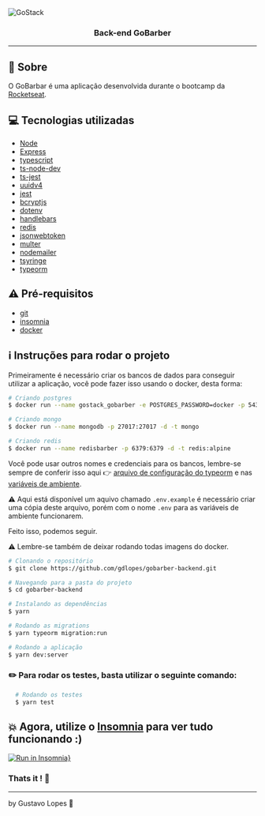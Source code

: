 <img alt="GoStack" src="https://storage.googleapis.com/golden-wind/bootcamp-gostack/header-desafios.png" />

<h3 align="center">
  Back-end GoBarber
</h3>

---

## :rocket: Sobre

O GoBarbar é uma aplicação desenvolvida durante o bootcamp da [Rocketseat](https://rocketseat.com.br/).

## :computer: Tecnologias utilizadas

- [Node](https://nodejs.org/en/)
- [Express](https://expressjs.com/)
- [typescript](https://www.typescriptlang.org/)
- [ts-node-dev](https://www.npmjs.com/package/ts-node-dev)
- [ts-jest](https://www.npmjs.com/package/ts-jest)
- [uuidv4](https://www.npmjs.com/package/uuidv4)
- [jest](https://jestjs.io/docs/en/getting-started.html)
- [bcryptjs](https://www.npmjs.com/package/bcryptjs)
- [dotenv](https://www.npmjs.com/package/dotenv)
- [handlebars](https://handlebarsjs.com/)
- [redis](https://redis.io/)
- [jsonwebtoken](https://www.npmjs.com/package/jsonwebtoken)
- [multer](https://www.npmjs.com/package/multer)
- [nodemailer](https://nodemailer.com/about/)
- [tsyringe](https://github.com/microsoft/tsyringe)
- [typeorm](https://typeorm.io/#/)

## :warning: Pré-requisitos

- [git](https://git-scm.com/)
- [insomnia](https://insomnia.rest/)
- [docker](https://www.docker.com/)

## :information_source: Instruções para rodar o projeto

Primeiramente é necessário criar os bancos de dados para conseguir utilizar a aplicação, você pode fazer isso usando o docker, desta forma:

```bash
# Criando postgres
$ docker run --name gostack_gobarber -e POSTGRES_PASSWORD=docker -p 5432:5432 -d postgres

# Criando mongo
$ docker run --name mongodb -p 27017:27017 -d -t mongo

# Criando redis
$ docker run --name redisbarber -p 6379:6379 -d -t redis:alpine
```

Você pode usar outros nomes e credenciais para os bancos, lembre-se sempre de conferir isso aqui :point_right: [arquivo de configuração do typeorm](https://github.com/gdlopes/gostack11-desafio-09/blob/master/ormconfig.json) e nas [variáveis de ambiente]().

:warning: Aqui está disponível um aquivo chamado `.env.example` é necessário criar uma cópia deste arquivo, porém com o nome `.env` para as variáveis de ambiente funcionarem.

Feito isso, podemos seguir.

:warning: Lembre-se também de deixar rodando todas imagens do docker.

```bash
# Clonando o repositório
$ git clone https://github.com/gdlopes/gobarber-backend.git

# Navegando para a pasta do projeto
$ cd gobarber-backend

# Instalando as dependências
$ yarn

# Rodando as migrations
$ yarn typeorm migration:run

# Rodando a aplicação
$ yarn dev:server
```

### :pencil2: Para rodar os testes, basta utilizar o seguinte comando:

```bash
  # Rodando os testes
  $ yarn test
```

## :boom: Agora, utilize o [Insomnia](https://insomnia.rest/) para ver tudo funcionando :)

[![Run in Insomnia}](https://insomnia.rest/images/run.svg)]()

### Thats it ! :wave:

---

by Gustavo Lopes :tada:
